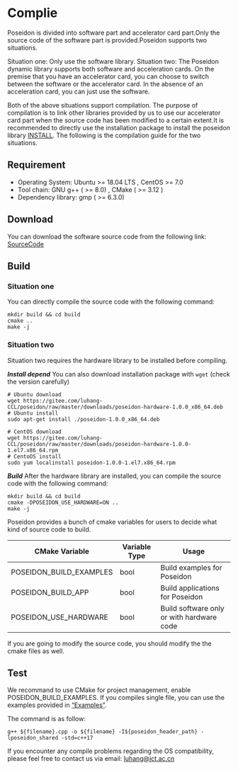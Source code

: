 # Complie

Poseidon is divided into software part and accelerator card part.Only the source code of the software part is provided.Poseidon supports two situations.

Situation one: Only use the software library.
Situation two: The Poseidon dynamic library supports both software and acceleration cards. On the premise that you have an accelerator card, you can choose to switch between the software or the accelerator card. In the absence of an acceleration card, you can just use the software.

Both of the above situations support compilation. The purpose of compilation is to link other libraries provided by us to use our accelerator card part when the source code has been modified to a certain extent.It is recommended to directly use the installation package to install the poseidon library [INSTALL](installation.md). The following is the compilation guide for the two situations.


## Requirement 

* Operating System: Ubuntu >= 18.04 LTS , CentOS >= 7.0
* Tool chain: GNU g++ ( >= 8.0) , CMake ( >= 3.12 )
* Dependency library: gmp ( >= 6.3.0)



## Download

You can download the software source code from the following link:
[SourceCode]([luhang-HPU/poseidon](https://github.com/luhang-HPU/poseidon))


## Build

### Situation one

You can directly compile the source code with the following command:

```shell
mkdir build && cd build
cmake ..
make -j
```


### Situation two

Situation two requires the hardware library to be installed before compiling.

***Install depend***
You can also download installation package with `wget` (check the version carefully)<br>
```shell
# Ubuntu download
wget https://gitee.com/luhang-CCL/poseidon/raw/master/downloads/poseidon-hardware-1.0.0_x86_64.deb
# Ubuntu install
sudo apt-get install ./poseidon-1.0.0_x86_64.deb

# CentOS download
wget https://gitee.com/luhang-CCL/poseidon/raw/master/downloads/poseidon-hardware-1.0.0-1.el7.x86_64.rpm
# CentoOS install
sudo yum localinstall poseidon-1.0.0-1.el7.x86_64.rpm
```

***Build***
After the hardware library are installed, you can compile the source code with the following command:
```shell
mkdir build && cd build
cmake -DPOSEIDON_USE_HARDWARE=ON ..
make -j
```



Poseidon provides a bunch of cmake variables for users to decide what kind of source code to build.

| CMake Variable          | Variable Type | Usage                                     |
| ----------------------- | ------------- | ----------------------------------------- |
| POSEIDON_BUILD_EXAMPLES | bool          | Build examples for Poseidon               |
| POSEIDON_BUILD_APP      | bool          | Build applications for Poseidon           |
| POSEIDON_USE_HARDWARE   | bool          | Build software only or with hardware code |

If you are going to modify the source code, you should modify the the cmake files as well.


## Test

We recommand to use CMake for project management, enable POSEIDON_BUILD_EXAMPLES. 
If you compiles single file, you can use the examples provided in [“Examples”](https://poseidon-hpu.readthedocs.io/en/latest/Getting_Started/index.html#examples).

The command is as follow:
```shell
g++ ${filename}.cpp -o ${filename} -I${poseidon_header_path} -lposeidon_shared -std=c++17
```

If you encounter any compile problems regarding the OS compatibility, please feel free to contact us via email: luhang@ict.ac.cn
